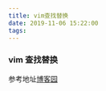 ```yaml
---
title: vim查找替换
date: 2019-11-06 15:22:00
tags:
---
```


### vim 查找替换

参考地址[博客园](https://www.cnblogs.com/ltang/articles/2034291.html)